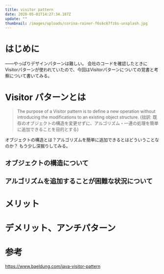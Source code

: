 ```yaml
---
title: visitor pattern
date: 2020-05-01T14:27:34.187Z
update: ""
thumbnail: /images/uploads/corina-rainer-f6s6c67fzbs-unsplash.jpg
---
```

# はじめに
――やっぱりデザインパターンは難しい。
会社のコードを確認したときにVisitorパターンが使われていたので、今回はVisitorパターンについての覚書と考察について書いてみる。

# Visitor パターンとは

> The purpose of a Visitor pattern is to define a new operation without introducing the modifications to an existing object structure.
(拙訳: 既存のオブジェクトの構造を変更せずに、アルゴリズム・一連の処理を簡単に追加できることを目的とする)

オブジェクトの構造とは？アルゴリズムを簡単に追加できるとはどういうことなのか？
もう少し深掘りしてみる。

## オブジェクトの構造について

## アルゴリズムを追加することが困難な状況について

# メリット

# デメリット、アンチパターン

# 参考
https://www.baeldung.com/java-visitor-pattern